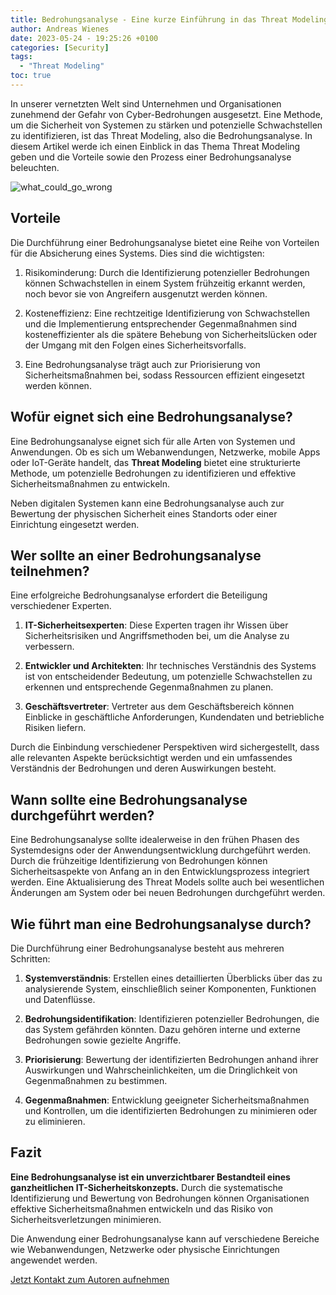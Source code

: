 ```yaml
---
title: Bedrohungsanalyse - Eine kurze Einführung in das Threat Modeling
author: Andreas Wienes
date: 2023-05-24 - 19:25:26 +0100
categories: [Security]
tags: 
  - "Threat Modeling"
toc: true
---
```


In unserer vernetzten Welt sind Unternehmen und Organisationen zunehmend der Gefahr von Cyber-Bedrohungen ausgesetzt. Eine Methode, um die Sicherheit von Systemen zu stärken und potenzielle Schwachstellen zu identifizieren, ist das Threat Modeling, also die Bedrohungsanalyse. In diesem Artikel werde ich einen Einblick in das Thema Threat Modeling geben und die Vorteile sowie den Prozess einer Bedrohungsanalyse beleuchten.

![what_could_go_wrong](/assets/img/what_could_go_wrong.png)

## Vorteile

Die Durchführung einer Bedrohungsanalyse bietet eine Reihe von Vorteilen für die Absicherung eines Systems. Dies sind die wichtigsten:

1. Risikominderung: Durch die Identifizierung potenzieller Bedrohungen können Schwachstellen in einem System frühzeitig erkannt werden, noch bevor sie von Angreifern ausgenutzt werden können.
    
2. Kosteneffizienz: Eine rechtzeitige Identifizierung von Schwachstellen und die Implementierung entsprechender Gegenmaßnahmen sind kosteneffizienter als die spätere Behebung von Sicherheitslücken oder der Umgang mit den Folgen eines Sicherheitsvorfalls.
   
3. Eine Bedrohungsanalyse trägt auch zur Priorisierung von Sicherheitsmaßnahmen bei, sodass Ressourcen effizient eingesetzt werden können.

## Wofür eignet sich eine Bedrohungsanalyse?  

Eine Bedrohungsanalyse eignet sich für alle Arten von Systemen und Anwendungen. Ob es sich um Webanwendungen, Netzwerke, mobile Apps oder IoT-Geräte handelt, das **Threat Modeling** bietet eine strukturierte Methode, um potenzielle Bedrohungen zu identifizieren und effektive Sicherheitsmaßnahmen zu entwickeln.

Neben digitalen Systemen kann eine Bedrohungsanalyse auch zur Bewertung der physischen Sicherheit eines Standorts oder einer Einrichtung eingesetzt werden.


## Wer sollte an einer Bedrohungsanalyse teilnehmen?  

Eine erfolgreiche Bedrohungsanalyse erfordert die Beteiligung verschiedener Experten. 

1.  **IT-Sicherheitsexperten**: Diese Experten tragen ihr Wissen über Sicherheitsrisiken und Angriffsmethoden bei, um die Analyse zu verbessern.
    
2.  **Entwickler und Architekten**: Ihr technisches Verständnis des Systems ist von entscheidender Bedeutung, um potenzielle Schwachstellen zu erkennen und entsprechende Gegenmaßnahmen zu planen.
    
3.  **Geschäftsvertreter**: Vertreter aus dem Geschäftsbereich können Einblicke in geschäftliche Anforderungen, Kundendaten und betriebliche Risiken liefern.

Durch die Einbindung verschiedener Perspektiven wird sichergestellt, dass alle relevanten Aspekte berücksichtigt werden und ein umfassendes Verständnis der Bedrohungen und deren Auswirkungen besteht.


## Wann sollte eine Bedrohungsanalyse durchgeführt werden?  
Eine Bedrohungsanalyse sollte idealerweise in den frühen Phasen des Systemdesigns oder der Anwendungsentwicklung durchgeführt werden. Durch die frühzeitige Identifizierung von Bedrohungen können Sicherheitsaspekte von Anfang an in den Entwicklungsprozess integriert werden. Eine Aktualisierung des Threat Models sollte auch bei wesentlichen Änderungen am System oder bei neuen Bedrohungen durchgeführt werden.


## Wie führt man eine Bedrohungsanalyse durch?  
Die Durchführung einer Bedrohungsanalyse besteht aus mehreren Schritten:

1. **Systemverständnis**: Erstellen eines detaillierten Überblicks über das zu analysierende System, einschließlich seiner Komponenten, Funktionen und Datenflüsse.
    
2. **Bedrohungsidentifikation**: Identifizieren potenzieller Bedrohungen, die das System gefährden könnten. Dazu gehören interne und externe Bedrohungen sowie gezielte Angriffe.
        
3. **Priorisierung**: Bewertung der identifizierten Bedrohungen anhand ihrer Auswirkungen und Wahrscheinlichkeiten, um die Dringlichkeit von Gegenmaßnahmen zu bestimmen.
    
4. **Gegenmaßnahmen**: Entwicklung geeigneter Sicherheitsmaßnahmen und Kontrollen, um die identifizierten Bedrohungen zu minimieren oder zu eliminieren.


## Fazit

**Eine Bedrohungsanalyse ist ein unverzichtbarer Bestandteil eines ganzheitlichen IT-Sicherheitskonzepts.** Durch die systematische Identifizierung und Bewertung von Bedrohungen können Organisationen effektive Sicherheitsmaßnahmen entwickeln und
das Risiko von Sicherheitsverletzungen minimieren. 

Die Anwendung einer Bedrohungsanalyse kann auf verschiedene Bereiche wie Webanwendungen, Netzwerke oder physische Einrichtungen angewendet werden. 


[Jetzt Kontakt zum Autoren aufnehmen](https://andreas-wienes.me/about-me/)
